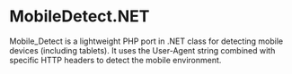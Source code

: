 # MobileDetect.NET
Mobile_Detect is a lightweight PHP port in .NET class for detecting mobile devices (including tablets). It uses the User-Agent string combined with specific HTTP headers to detect the mobile environment. 
